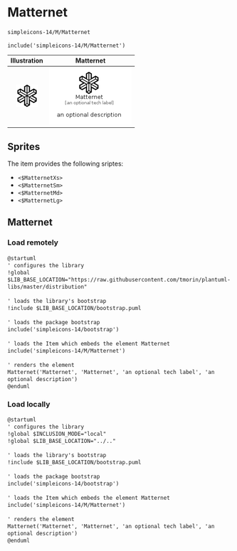 # Matternet


```text
simpleicons-14/M/Matternet
```

```text
include('simpleicons-14/M/Matternet')
```



| Illustration | Matternet |
| :---: | :---: |
| ![illustration for Illustration](../../simpleicons-14/M/Matternet.png) | ![illustration for Matternet](../../simpleicons-14/M/Matternet.Local.png) |



## Sprites
The item provides the following sriptes:

- `<$MatternetXs>`
- `<$MatternetSm>`
- `<$MatternetMd>`
- `<$MatternetLg>`





## Matternet

### Load remotely
```plantuml
@startuml
' configures the library
!global $LIB_BASE_LOCATION="https://raw.githubusercontent.com/tmorin/plantuml-libs/master/distribution"

' loads the library's bootstrap
!include $LIB_BASE_LOCATION/bootstrap.puml

' loads the package bootstrap
include('simpleicons-14/bootstrap')

' loads the Item which embeds the element Matternet
include('simpleicons-14/M/Matternet')

' renders the element
Matternet('Matternet', 'Matternet', 'an optional tech label', 'an optional description')
@enduml
```

### Load locally
```plantuml
@startuml
' configures the library
!global $INCLUSION_MODE="local"
!global $LIB_BASE_LOCATION="../.."

' loads the library's bootstrap
!include $LIB_BASE_LOCATION/bootstrap.puml

' loads the package bootstrap
include('simpleicons-14/bootstrap')

' loads the Item which embeds the element Matternet
include('simpleicons-14/M/Matternet')

' renders the element
Matternet('Matternet', 'Matternet', 'an optional tech label', 'an optional description')
@enduml
```

